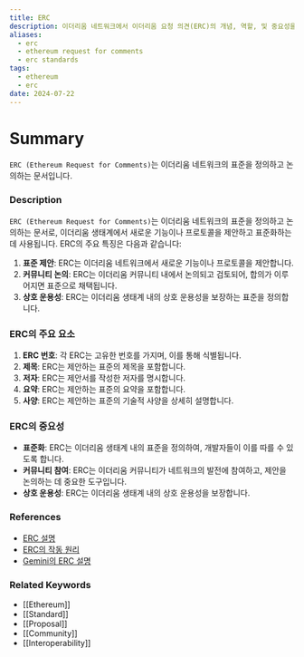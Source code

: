 ```yaml
---
title: ERC
description: 이더리움 네트워크에서 이더리움 요청 의견(ERC)의 개념, 역할, 및 중요성을 다룹니다.
aliases:
  - erc
  - ethereum request for comments
  - erc standards
tags:
  - ethereum
  - erc
date: 2024-07-22
---
```

# Summary

`ERC (Ethereum Request for Comments)`는 이더리움 네트워크의 표준을 정의하고 논의하는 문서입니다.

### Description

`ERC (Ethereum Request for Comments)`는 이더리움 네트워크의 표준을 정의하고 논의하는 문서로, 이더리움 생태계에서 새로운 기능이나 프로토콜을 제안하고 표준화하는 데 사용됩니다. ERC의 주요 특징은 다음과 같습니다:

1. **표준 제안**: ERC는 이더리움 네트워크에서 새로운 기능이나 프로토콜을 제안합니다.
2. **커뮤니티 논의**: ERC는 이더리움 커뮤니티 내에서 논의되고 검토되어, 합의가 이루어지면 표준으로 채택됩니다.
3. **상호 운용성**: ERC는 이더리움 생태계 내의 상호 운용성을 보장하는 표준을 정의합니다.

### ERC의 주요 요소

1. **ERC 번호**: 각 ERC는 고유한 번호를 가지며, 이를 통해 식별됩니다.
2. **제목**: ERC는 제안하는 표준의 제목을 포함합니다.
3. **저자**: ERC는 제안서를 작성한 저자를 명시합니다.
4. **요약**: ERC는 제안하는 표준의 요약을 포함합니다.
5. **사양**: ERC는 제안하는 표준의 기술적 사양을 상세히 설명합니다.

### ERC의 중요성

- **표준화**: ERC는 이더리움 생태계 내의 표준을 정의하여, 개발자들이 이를 따를 수 있도록 합니다.
- **커뮤니티 참여**: ERC는 이더리움 커뮤니티가 네트워크의 발전에 참여하고, 제안을 논의하는 데 중요한 도구입니다.
- **상호 운용성**: ERC는 이더리움 생태계 내의 상호 운용성을 보장합니다.

### References

- [ERC 설명](https://en.wikipedia.org/wiki/Ethereum_Request_for_Comments)
- [ERC의 작동 원리](https://ethereum.org/en/glossary/#erc)
- [Gemini의 ERC 설명](https://www.gemini.com/cryptopedia/search?query=erc)

### Related Keywords

- [[Ethereum]]
- [[Standard]]
- [[Proposal]]
- [[Community]]
- [[Interoperability]]
